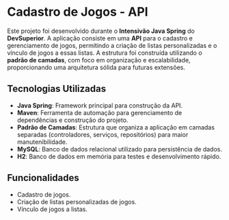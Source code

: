 # Cadastro de Jogos - API

Este projeto foi desenvolvido durante o **Intensivão Java Spring** do **DevSuperior**. A aplicação consiste em uma **API** para o cadastro e gerenciamento de jogos, permitindo a criação de listas personalizadas e o vínculo de jogos a essas listas. A estrutura foi construída utilizando o **padrão de camadas**, com foco em organização e escalabilidade, proporcionando uma arquitetura sólida para futuras extensões.

## Tecnologias Utilizadas

- **Java Spring**: Framework principal para construção da API.
- **Maven**: Ferramenta de automação para gerenciamento de dependências e construção do projeto.
- **Padrão de Camadas**: Estrutura que organiza a aplicação em camadas separadas (controladores, serviços, repositórios) para maior manutenibilidade.
- **MySQL**: Banco de dados relacional utilizado para persistência de dados.
- **H2**: Banco de dados em memória para testes e desenvolvimento rápido.

## Funcionalidades

- Cadastro de jogos.
- Criação de listas personalizadas de jogos.
- Vínculo de jogos a listas.
